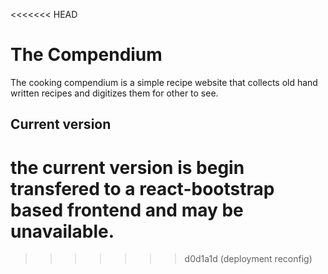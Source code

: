 <<<<<<< HEAD
# The Compendium

The cooking compendium is a simple recipe website that collects old hand written recipes and digitizes them for other to see.

## Current version
the current version is begin transfered to a react-bootstrap based frontend and may be unavailable.
=======
>>>>>>> d0d1a1d (deployment reconfig)
